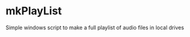 mkPlayList
==========

Simple windows script to make a full playlist of audio files in local drives
